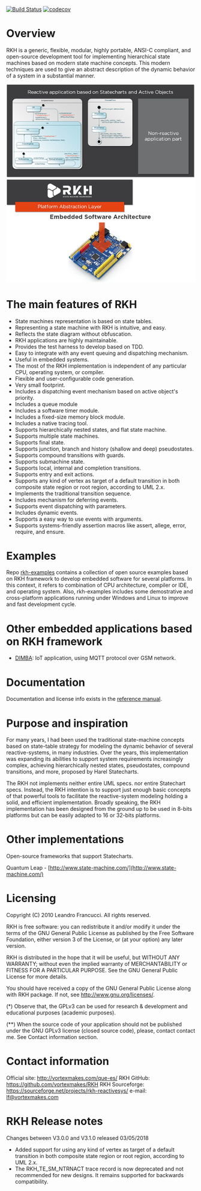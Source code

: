 [![Build Status](https://travis-ci.com/vortexmakes/RKH.svg?branch=pubsub)](https://travis-ci.com/vortexmakes/RKH) [![codecov](https://codecov.io/gh/vortexmakes/RKH/branch/pubsub/graph/badge.svg)](https://codecov.io/gh/vortexmakes/RKH)

Overview
========

RKH is a generic, flexible, modular, highly portable, ANSI-C compliant, 
and open-source development tool for implementing hierarchical 
state machines based on modern state machine concepts. This modern 
techniques are used to give an abstract description of the dynamic 
behavior of a system in a substantial manner.

[![RKH architecture](doc/images/rkh_arch_small.png)](https://vortexmakes.com/rkh/)

The main features of RKH
========================

- State machines representation is based on state tables.
- Representing a state machine with RKH is intuitive, and easy.
- Reflects the state diagram without obfuscation.
- RKH applications are highly maintainable.
- Provides the test harness to develop based on TDD.
- Easy to integrate with any event queuing and dispatching mechanism.
- Useful in embedded systems.
- The most of the RKH implementation is independent of any particular CPU, 
  operating system, or compiler.
- Flexible and user-configurable code generation.
- Very small footprint.
- Includes a dispatching event mechanism based on active object's priority.
- Includes a queue module
- Includes a software timer module.
- Includes a fixed-size memory block module.
- Includes a native tracing tool.
- Supports hierarchically nested states, and flat state machine.
- Supports multiple state machines.
- Supports final state.
- Supports junction, branch and history (shallow and deep) pseudostates.
- Supports compound transitions with guards.
- Supports submachine state.
- Supports local, internal and completion transitions.
- Supports entry and exit actions.
- Supports any kind of vertex as target of a default transition 
  in both composite state region or root region, according to UML 2.x.
- Implements the traditional transition sequence.
- Includes mechanism for deferring events.
- Supports event dispatching with parameters.
- Includes dynamic events.
- Supports a easy way to use events with arguments.
- Supports systems-friendly assertion macros like assert, allege, error, 
require, and ensure.

Examples
========

Repo [rkh-examples](https://github.com/vortexmakes/rkh-examples) contains a 
collection of open source examples based on RKH framework to develop embedded 
software for several platforms. In this context, it refers to combination of 
CPU architecture, compiler or IDE, and operating system. Also, rkh-examples 
includes some demostrative and cross-platform applications running under 
Windows and Linux to improve and fast development cycle.

# Other embedded applications based on RKH framework
- [DIMBA](https://github.com/vortexmakes/dimba): IoT application, using MQTT protocol over GSM network.

Documentation
=============

Documentation and license info exists in the [reference manual](https://vortexmakes.com/rkh/).

Purpose and inspiration
=======================

For many years, I had been used the traditional state-machine concepts 
based on state-table strategy for modeling the dynamic behavior of several 
reactive-systems, in many industries. Over the years, this implementation 
was expanding its abilities to support system requirements increasingly 
complex, achieving hierarchically nested states, pseudostates, compound 
transitions, and more, proposed by Harel Statecharts.

The RKH not implements neither entire UML specs. nor entire Statechart 
specs. Instead, the RKH intention is to support just enough basic concepts 
of that powerful tools to facilitate the reactive-system modeling holding 
a solid, and efficient implementation. Broadly speaking, the RKH 
implementation has been designed from the ground up to be used in 8-bits 
platforms but can be easily adapted to 16 or 32-bits platforms.

Other implementations
=====================

Open-source frameworks that support Statecharts.

Quantum Leap - [http://www.state-machine.com/](http://www.state-machine.com/)

Licensing
=========

Copyright (C) 2010 Leandro Francucci. All rights reserved.

RKH is free software: you can redistribute it and/or modify it under the terms 
of the GNU General Public License as published by the Free Software 
Foundation, either version 3 of the License, or (at your option) any later 
version.

RKH is distributed in the hope that it will be useful, but WITHOUT ANY 
WARRANTY; without even the implied warranty of MERCHANTABILITY or FITNESS FOR 
A PARTICULAR PURPOSE. See the GNU General Public License for more details.

You should have received a copy of the GNU General Public License along with 
RKH package. If not, see <http://www.gnu.org/licenses/>.

(*)  Observe that, the GPLv3 can be used for research & development and 
     educational purposes (academic purposes).

(**) When the source code of your application should not be published under 
     the GNU GPLv3 license (closed source code), please, contact contact me. 
     See Contact information section.

Contact information
===================

Official site: http://vortexmakes.com/que-es/
RKH GitHub: https://github.com/vortexmakes/RKH
RKH Sourceforge: https://sourceforge.net/projects/rkh-reactivesys/
e-mail: lf@vortexmakes.com

RKH Release notes
=================

Changes between V3.0.0 and V3.1.0 released 03/05/2018

- Added support for using any kind of vertex as target of a default transition 
  in both composite state region or root region, according to UML 2.x.
- The RKH_TE_SM_NTRNACT trace record is now deprecated and not recommended 
  for new designs. It remains supported for backwards compatibility.
